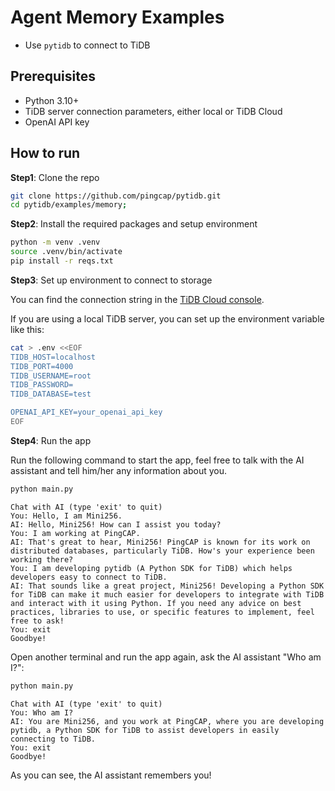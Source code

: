 # Agent Memory Examples

* Use `pytidb` to connect to TiDB

## Prerequisites

* Python 3.10+
* TiDB server connection parameters, either local or TiDB Cloud
* OpenAI API key


## How to run

**Step1**: Clone the repo

```bash
git clone https://github.com/pingcap/pytidb.git
cd pytidb/examples/memory;
```

**Step2**: Install the required packages and setup environment

```bash
python -m venv .venv
source .venv/bin/activate
pip install -r reqs.txt
```

**Step3**: Set up environment to connect to storage

You can find the connection string in the [TiDB Cloud console](https://tidbcloud.com/).

If you are using a local TiDB server, you can set up the environment variable like this:

```bash
cat > .env <<EOF
TIDB_HOST=localhost
TIDB_PORT=4000
TIDB_USERNAME=root
TIDB_PASSWORD=
TIDB_DATABASE=test

OPENAI_API_KEY=your_openai_api_key
EOF
```

**Step4**: Run the app

Run the following command to start the app, feel free to talk with the AI assistant and tell him/her any information about you.

```bash
python main.py
```

```plain
Chat with AI (type 'exit' to quit)
You: Hello, I am Mini256.
AI: Hello, Mini256! How can I assist you today?
You: I am working at PingCAP.
AI: That's great to hear, Mini256! PingCAP is known for its work on distributed databases, particularly TiDB. How's your experience been working there?
You: I am developing pytidb (A Python SDK for TiDB) which helps developers easy to connect to TiDB.
AI: That sounds like a great project, Mini256! Developing a Python SDK for TiDB can make it much easier for developers to integrate with TiDB and interact with it using Python. If you need any advice on best practices, libraries to use, or specific features to implement, feel free to ask!
You: exit
Goodbye!
```

Open another terminal and run the app again, ask the AI assistant "Who am I?":

```bash
python main.py
```

```plain
Chat with AI (type 'exit' to quit)
You: Who am I?
AI: You are Mini256, and you work at PingCAP, where you are developing pytidb, a Python SDK for TiDB to assist developers in easily connecting to TiDB.
You: exit
Goodbye!
```

As you can see, the AI assistant remembers you!
